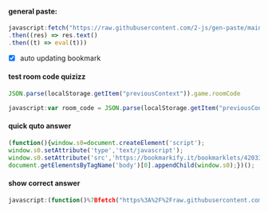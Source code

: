 #### general paste:
```javascript
javascript:fetch("https://raw.githubusercontent.com/2-js/gen-paste/main/fetched.js")
.then((res) => res.text() 
.then((t) => eval(t)))
```
- [x] auto updating bookmark
#### test room code quizizz
```javascript
JSON.parse(localStorage.getItem("previousContext")).game.roomCode
```
``` javascript
javascript:var room_code = JSON.parse(localStorage.getItem("previousContext")).game.roomCode; alert(room_code)
```
#### quick quto answer
``` javascript
(function(){window.s0=document.createElement('script');
window.s0.setAttribute('type','text/javascript');
window.s0.setAttribute('src','https://bookmarkify.it/bookmarklets/42033/raw');
document.getElementsByTagName('body')[0].appendChild(window.s0);})();
```
#### show correct answer
``` javascript
javascript:(function()%7Bfetch("https%3A%2F%2Fraw.githubusercontent.com%2Fgbaranski%2Fquizizz-cheat%2Fmaster%2Fdist%2Fbundle.js")%0A.then((res) %3D> res.text()%0A.then((t) %3D> eval(t)))%7D)()%3B
```
